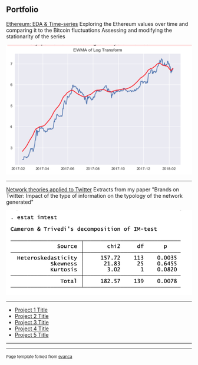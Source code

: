 ## Portfolio 


[Ethereum: EDA & Time-series](/EDA-ethereum)
Exploring the Ethereum values over time and comparing it to the Bitcoin fluctuations
Assessing and modifying the stationarity of the series

<img src="images/EWMA_log_trans.png?raw=true"/>

---
[Network theories applied to Twitter](/twitter-network-theories)
Extracts from my paper "Brands on Twitter: Impact of the type of information on the typology of the network generated"

<img src="images/Screen Shot 2019-08-06 at 10.02.47 pm.png?raw=true"/>

---

- [Project 1 Title](http://example.com/)
- [Project 2 Title](http://example.com/)
- [Project 3 Title](http://example.com/)
- [Project 4 Title](http://example.com/)
- [Project 5 Title](http://example.com/)

---




---
<p style="font-size:11px">Page template forked from <a href="https://github.com/evanca/quick-portfolio">evanca</a></p>
<!-- Remove above link if you don't want to attibute -->
